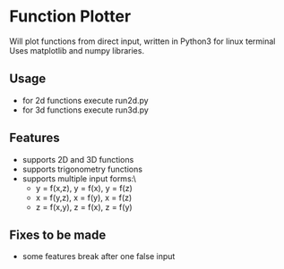 # Function Plotter
Will plot functions from direct input, written in Python3 for linux terminal
Uses matplotlib and numpy libraries.

## Usage
 - for 2d functions execute run2d.py
 - for 3d functions execute run3d.py

## Features
 - supports 2D and 3D functions
 - supports trigonometry functions
 - supports multiple input forms:\
    - y = f(x,z), y = f(x), y = f(z)
    - x = f(y,z), x = f(y), x = f(z)
    - z = f(x,y), z = f(x), z = f(y)

## Fixes to be made
- some features break after one false input